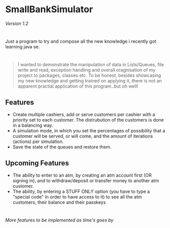 # SmallBankSimulator 
_Version 1.2_

#
Just a program to try and compose all the new knowledge i recently got learning java se. 
#
>I wanted to demonstrate the manipulation of  data in Lists/Queues, file write and read, exception handling and overall oragnisation of my project to packages, classes etc.
To be honest, besides showcasing my new knowledge and getting trained on applying it, there is not an apparent practial application of this program..but oh well!


## Features

- Create multiple cashiers, add or serve customers per cashier with a priority set to each customer. The distrubution of the customers is done in a balancing way.
- A simulation mode, in which you set the percentages of possibility that a customer will be served, or will come, and the amount of iterations (actions) per simulation.
- Save the state of the queues and restore them.

## Upcoming Features

- The ability to enter to an atm, by creating an atm account first (OR signing in), and to withdraw/deposit or transfer money to another atm customer.
-  The ability, by entering a STUFF ONLY option (you have to type a "special code" in order to have access to it) to see all the atm customers, their balance and their passkeys
#
#
_More features to be implemented as time's goes by_
